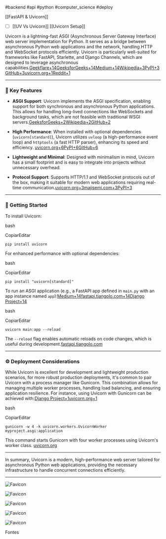 #backend #api #python  #computer_science #deploy 

[[FastAPI & Uvicorn]]
- [ ] [[UV Vs Uvicorn]]
[[Uvicorn Setup]]

Uvicorn is a lightning-fast ASGI (Asynchronous Server Gateway Interface) web server implementation for Python. It serves as a bridge between asynchronous Python web applications and the network, handling HTTP and WebSocket protocols efficiently. Uvicorn is particularly well-suited for frameworks like FastAPI, Starlette, and Django Channels, which are designed to leverage asynchronous capabilities.[Geekflare+14GeeksforGeeks+14Medium+14](https://www.geeksforgeeks.org/fastapi-uvicorn/?utm_source=chatgpt.com)[Wikipedia+3PyPI+3GitHub+3](https://pypi.org/project/uvicorn/?utm_source=chatgpt.com)[uvicorn.org+1Reddit+1](https://www.uvicorn.org/?utm_source=chatgpt.com)

---

### 🔧 Key Features

- **ASGI Support**: Uvicorn implements the ASGI specification, enabling support for both synchronous and asynchronous Python applications. This allows for handling long-lived connections like WebSockets and background tasks, which are not feasible with traditional WSGI servers.[GeeksforGeeks+2Wikipedia+2GitHub+2](https://en.wikipedia.org/wiki/Asynchronous_Server_Gateway_Interface?utm_source=chatgpt.com)
    
- **High Performance**: When installed with optional dependencies (`uvicorn[standard]`), Uvicorn utilizes `uvloop` (a high-performance event loop) and `httptools` (a fast HTTP parser), enhancing its speed and efficiency. [uvicorn.org+6PyPI+6GitHub+6](https://pypi.org/project/uvicorn/?utm_source=chatgpt.com)
    
- **Lightweight and Minimal**: Designed with minimalism in mind, Uvicorn has a small footprint and is easy to integrate into projects without unnecessary overhead.
    
- **Protocol Support**: Supports HTTP/1.1 and WebSocket protocols out of the box, making it suitable for modern web applications requiring real-time communication.[uvicorn.org+3majisemi.com+3PyPI+3](https://majisemi.com/topics/oss/4004/?utm_source=chatgpt.com)
    

---

### 🚀 Getting Started

To install Uvicorn:

bash

CopiarEditar

`pip install uvicorn`

For enhanced performance with optional dependencies:

bash

CopiarEditar

`pip install "uvicorn[standard]"`

To run an ASGI application (e.g., a FastAPI app defined in `main.py` with an app instance named `app`):[Medium+14fastapi.tiangolo.com+14Django Project+14](https://fastapi.tiangolo.com/deployment/manually/?utm_source=chatgpt.com)

bash

CopiarEditar

`uvicorn main:app --reload`

The `--reload` flag enables automatic reloads on code changes, which is useful during development.[fastapi.tiangolo.com](https://fastapi.tiangolo.com/deployment/manually/?utm_source=chatgpt.com)

---

### ⚙️ Deployment Considerations

While Uvicorn is excellent for development and lightweight production scenarios, for more robust production deployments, it's common to pair Uvicorn with a process manager like Gunicorn. This combination allows for managing multiple worker processes, handling load balancing, and ensuring application resilience. For instance, using Uvicorn with Gunicorn can be achieved with:[Django Project+1uvicorn.org+1](https://docs.djangoproject.com/en/5.2/howto/deployment/asgi/uvicorn/?utm_source=chatgpt.com)

bash

CopiarEditar

`gunicorn -w 4 -k uvicorn.workers.UvicornWorker myproject.asgi:application`

This command starts Gunicorn with four worker processes using Uvicorn's worker class. [uvicorn.org](https://www.uvicorn.org/deployment/?utm_source=chatgpt.com)

---

In summary, Uvicorn is a modern, high-performance web server tailored for asynchronous Python web applications, providing the necessary infrastructure to handle concurrent connections efficiently.

---

![Favicon](https://www.google.com/s2/favicons?domain=https://majisemi.com&sz=32)

![Favicon](https://www.google.com/s2/favicons?domain=https://en.wikipedia.org&sz=32)

![Favicon](https://www.google.com/s2/favicons?domain=https://www.uvicorn.org&sz=32)

![Favicon](https://www.google.com/s2/favicons?domain=https://pypi.org&sz=32)

![Favicon](https://www.google.com/s2/favicons?domain=https://www.geeksforgeeks.org&sz=32)

Fontes